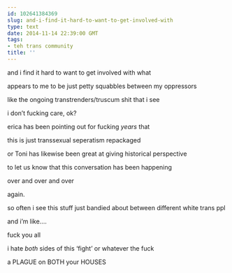 ```yaml
---
id: 102641384369
slug: and-i-find-it-hard-to-want-to-get-involved-with
type: text
date: 2014-11-14 22:39:00 GMT
tags:
- teh trans community
title: ''
---
```

<p>and i find it hard to want to get involved with what</p>

<p>appears to me to be just petty squabbles between my oppressors</p>

<p>like the ongoing transtrenders/truscum shit that i see</p>

<p>i don&#8217;t fucking care, ok?</p>

<p>erica has been pointing out for fucking <em>years</em> that</p>

<p>this is just transsexual seperatism repackaged</p>

<p>or Toni has likewise been great at giving historical perspective</p>

<p>to let us know that this conversation has been happening</p>

<p>over and over and over</p>

<p>again.</p>

<p>so often i see this stuff just bandied about between different white trans ppl</p>

<p>and i&#8217;m like&#8230;.</p>

<p>fuck you all</p>

<p>i hate <em>both</em> sides of this &#8216;fight&#8217; or whatever the fuck</p>

<p>a PLAGUE on BOTH your HOUSES</p>